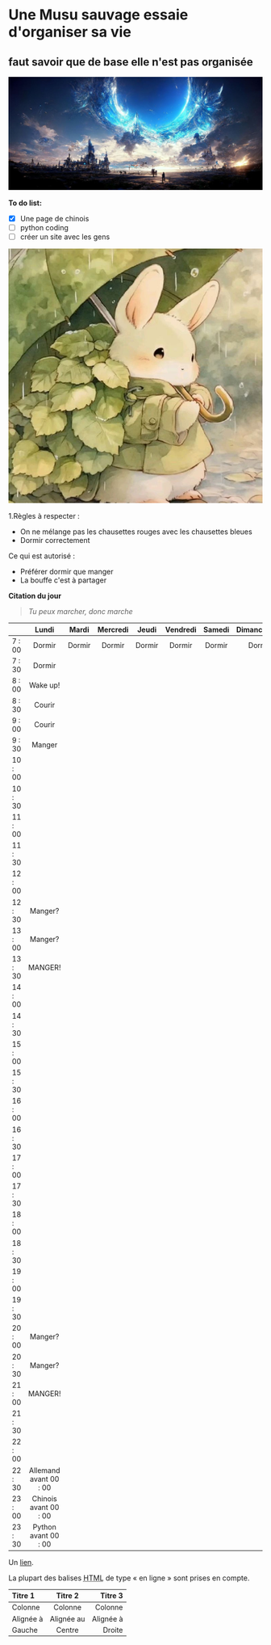 # Une Musu sauvage essaie d'organiser sa vie
## faut savoir que de base elle n'est pas organisée

![peut-être que notre ciel c'est juste l'océan d'un autre monde](3e2a639e0bf40be923e8d62dc7089494.jpg "coucou, j'ai rien à te dire")

**To do list:**
- [x] Une page de chinois
- [ ] python coding
- [ ] créer un site avec les gens

![Mignon](30fcd460d7e56be8ad43862462c6b699.jpg "pour t'encourager")

1.Règles à respecter :
* On ne mélange pas les chausettes rouges avec les chausettes bleues
* Dormir correctement

Ce qui est autorisé :
- Préférer dormir que manger
- La bouffe c'est à partager


**Citation du jour**
> *Tu peux marcher, donc marche*





|          |  Lundi  |  Mardi  |  Mercredi  |  Jeudi  |  Vendredi  |  Samedi  |  Dimanche  |
|:---------|:-------:|:-------:|:--------:|:-----:|:--------:|:------:|---------:|
|  7 : 00  | Dormir  | Dormir  | Dormir  | Dormir  | Dormir  | Dormir  | Dormir  | 
|  7 : 30  | Dormir
|  8 : 00  | Wake up!
|  8 : 30  | Courir
|  9 : 00  | Courir
|  9 : 30  | Manger
| 10 : 00  | 
| 10 : 30  |
| 11 : 00  |
| 11 : 30  |
| 12 : 00  |
| 12 : 30  | Manger?
| 13 : 00  | Manger?
| 13 : 30  | MANGER!
| 14 : 00  |
| 14 : 30  |
| 15 : 00  |
| 15 : 30  |
| 16 : 00  |
| 16 : 30  |
| 17 : 00  |
| 17 : 30  |
| 18 : 00  |
| 18 : 30  |
| 19 : 00  |
| 19 : 30  |
| 20 : 00  | Manger?
| 20 : 30  | Manger?
| 21 : 00  | MANGER!
| 21 : 30  |
| 22 : 00  |
| 22 : 30  | Allemand avant 00 : 00
| 23 : 00  | Chinois avant 00 : 00
| 23 : 30  | Python avant 00 : 00








Un [lien](http://example.com).


La plupart des balises <abbr title="Hypertext Markup Language">HTML</abbr> de type « en ligne » sont prises en compte.

| Titre 1       |     Titre 2     |        Titre 3 |
| :------------ | :-------------: | -------------: |
| Colonne       |     Colonne     |        Colonne |
| Alignée à     |   Alignée au    |      Alignée à |
| Gauche        |     Centre      |         Droite |
````
